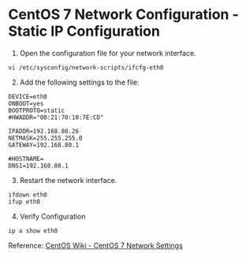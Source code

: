 # CentOS 7 Network Configuration - Static IP Configuration

1. Open the configuration file for your network interface.

```
vi /etc/sysconfig/network-scripts/ifcfg-eth0
```

2. Add the following settings to the file:

```
DEVICE=eth0
ONBOOT=yes
BOOTPROTO=static
#HWADDR="00:21:70:10:7E:CD"

IPADDR=192.168.80.26
NETMASK=255.255.255.0
GATEWAY=192.168.80.1

#HOSTNAME=
DNS1=192.168.80.1
```

3. Restart the network interface.

```
ifdown eth0
ifup eth0
```

4. Verify Configuration

```
ip a show eth0
```

Reference: [CentOS Wiki - CentOS 7 Network Settings](https://wiki.centos.org/FAQ/CentOS7)
